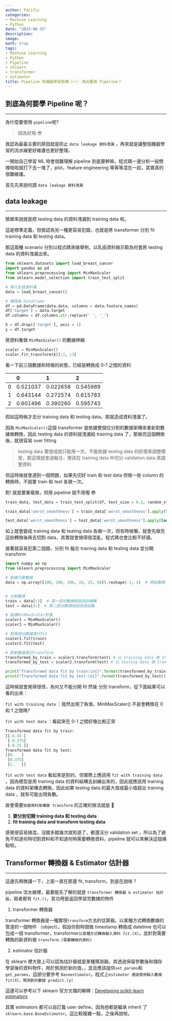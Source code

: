 ```yaml
---
author: Pacific
categories:
- Machine Learning
- Python
date: "2023-06-15"
description: 
image: 
math: true
tags:
- Machine Learning
- Python
- Pipeline
- sklearn
- transformer
- estimator
title: Pipeline 和機器學習架構（一）：為何要用 Pipeline？ 
---
```




## 到底為何要學 Pipeline 呢？

---

為什麼要使用 `pipeline`呢?

> 因為好用 😎

我認為最最主要的原因就是防止 `data leakage 資料洩漏` ，再來就是讓整個機器學習的流水線更好維護也更好整理。

一開始自己學習 ML 時會很難理解 pipeline 到底要幹嘛，程式碼一邊分析一般劈哩啪啦就打下去一堆了，plot，feature engineering 等等等混在一起，其實真的很難維護。

首先先來說何謂 `data leakage 資料洩漏` 



## data leakage

---

簡單來說就是把 testing data 的資料洩漏到 training data 啦。

這是標準定義，但我認為另一種更容易犯錯，也就是將 transformer 分別 fit training data 和 testing data。



那這兩種 scenario  分別以程式碼來做舉例，以乳癌資料做示範為何會將 testing data 的資料洩漏出來。

```python
from sklearn.datasets import load_breast_cancer
import pandas as pd
from sklearn.preprocessing import MinMaxScaler
from sklearn.model_selection import train_test_split

# 導入乳癌資料集
data = load_breast_cancer()

# 轉換為 DataFrame
df = pd.DataFrame(data.data, columns = data.feature_names)
df['target'] = data.target
df.columns = df.columns.str.replace(' ', '_')

X = df.drop(['target'], axis = 1)
y = df.target
```

將資料集做 `MinMaxScaler()` 的數據伸縮

```python
scaler = MinMaxScaler()
scaler.fit_transform(X)[:3, :3]
```

看一下前三個數據和特徵的狀態，已經是轉換成 0-1 之間的資料

|      | 0        | 1        | 2        |
| :--- | :------- | :------- | :------- |
| 0    | 0.521037 | 0.022658 | 0.545989 |
| 1    | 0.643144 | 0.272574 | 0.615783 |
| 2    | 0.601496 | 0.390260 | 0.595743 |



假如這時候才去分 training data 和 testing data，那就造成資料洩漏了。

因為 `MinMaxScaler()`這個 transformer 是依據整個位分割的數據架構來重新對數據做轉換，因此  testing data 的資料就洩漏給 training data 了，那做完這個轉換後，就很容易 over fitting

> testing data 要想成就只能用一次，不能依據 testing data 的好壞來調整模型，那這樣就會過擬合，應該在 training data 中切分 validation data 來調整資料

但這時候就會遇到一個問題，如果先切好 train 和 test data 但做一些 column 的轉換時，不就要 train 和 test 各做一次。

對! 就是要重複做，但用 pipeline 就不用喔 😎



```python
train_data, test_data = train_test_split(df, test_size = 0.2, random_state = 22)

train_data['worst_smoothness'] = train_data['worst_smoothness'].apply(lambda x: x**2 if x > 10 else (x - 3 if x < 5 else x))

test_data['worst_smoothness'] = test_data['worst_smoothness'].apply(lambda x: x**2 if x > 10 else (x - 3 if x < 5 else x))
```



如上就會變成 training data 和 teating data 各做一次，但有時候懶，就會先做完這些轉換後再去切割 data，其實就會搞得很混亂，程式碼也會比較不好讀。

接著就容易犯第二個錯，分別 fit 擬合 training data 和 testing data 並分開 transform



```python
import numpy as np
from sklearn.preprocessing import MinMaxScaler

# 創建示範數據
data = np.array([100, 200, 300, 10, 25, 50]).reshape(-1, 1)  # 原始數據


# 分割數據
train = data[:3]  # 第一部分數據假設為訓練集
test = data[3:]  # 第二部分數據假設為測試集

# 創建MinMaxScaler對象
scaler1 = MinMaxScaler()
scaler2 = MinMaxScaler()

# 對兩部分數據進行fit
scaler1.fit(train)
scaler2.fit(test)

# 對新數據進行transform
transformed_by_train = scaler1.transform(test) # 以 training data 做 transform
transformed_by_test = scaler2.transform(test) # 以 testing data 做 transform

print("Transformed data fit by train:\n{}".format(transformed_by_train))
print("Transformed data fit by test:\n{}".format(transformed_by_test))
```



這時候就會覺得很怪，為何又不能分開 fit 然後 分別 transform，從下面結果可以看的出來：

`fit with training data` ：竟然出現了負值，MinMaxScaler()  不是會轉換在 0 和 1 之間嗎? 

`fit with test data` ：看起來在 0-1 之間好像比較正常



```python
Transformed data fit by train:
[[-0.45 ]
 [-0.375]
 [-0.25 ]]
Transformed data fit by test:
[[0.   ]
 [0.375]
 [1.   ]]
```



`fit with test data`  看起來是對的，但實際上應該用 `fit with training data` ，因為模型是用 training data 的資料結構去訓練出來的，因此就應該用 training data 的資料架構去轉換，因此如果 testing data 的最大值或最小值超出 training data ，就有可能出現負數。

故會需要`依據資料架構做 transform` 的正確的做法就是 🫠



1. **要分別切開 training data 和 testing data**
2. **fit training data and transform testing data**



感覺很容易搞混，沒錯多錯幾次就知道了，都還沒分 validation set ，所以為了避免不知道何時切割資料和不知道何時需要轉換資料，pipeline 就可以來解決這個痛點啦。



## Transformer 轉換器 & Estimator 估計器

---

這邊先稍微講一下，上面一直在那邊 fit,  transform，到底在說啥？

pipeline 流水線裡，最要能先了解的就是 `transformer 轉換器 & estimator 估計器`，兩者都有 `fit.()`，其功用是返回學習完數據的物件

1. transformer 轉換器

transformer  轉換器是一種實現`transform`方法的估算器。以某種方式轉換數據的管道的一個物件 （object）。假設你對時間做 timestamp 轉換成 datetime 也可以包成一個 transformer，transformer`以某種方式轉換輸入資料 fit.(X)`，並針對需要轉換的新資料做 `transform.(需要轉換的資料)`

2. estimator 估計器

在 sklearn 裡大致上可以認為估計器就是某種預測器。其透過保留參數後和儲存學習後的資料物件，用於預測於新的值，，並且應該提供`set_params`和`get_params`，這部分要參考 `Baseestimator`。程式上`estimator 通過使用輸入數據 fit(X)，預測新的數據 predict.(y)`

這邊可以參考以下 sklearn 官方文檔的解釋：[Developing scikit-learn estimators](https://scikit-learn.org/stable/developers/develop.html)

其實 estimators 都可以自訂義 user define，因為他都是繼承 inherit 了 `sklearn.base.BaseEstimator`。這比較複雜一點，之後再說啦。
